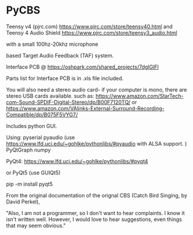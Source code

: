 # PyCBS
Teensy v4 (pjrc.com)
https://www.pjrc.com/store/teensy40.html
and Teensy 4 Audio Shield
https://www.pjrc.com/store/teensy3_audio.html

with a small 100hz-20khz microphone



based Target Audio Feedback (TAF) system. 

Interface PCB @
https://oshpark.com/shared_projects/7dglGlFl

Parts list for Interface PCB is in .xls file included.

You will also need a stereo audio card- if your computer is mono, there are stereo USB cards available.
such as:
https://www.amazon.com/StarTech-com-Sound-SPDIF-Digital-Stereo/dp/B00F7120TQ/
or
https://www.amazon.com/VAlinks-External-Surround-Recording-Compatible/dp/B075F5VYG7/



Includes python GUI. 

Using:
pyserial
pyaudio (use https://www.lfd.uci.edu/~gohlke/pythonlibs/#pyaudio	with ALSA support. )
PyQtGraph
numpy

PyQt4:
https://www.lfd.uci.edu/~gohlke/pythonlibs/#pyqt4


or PyQt5 (use GUIQt5)

pip -m install pyqt5



From the original documentation of the orignal CBS (Catch Bird Singing, by David Perkel), 

"Also, I am not a programmer, so I don't want to hear complaints.  I know it
isn't written well.  However, I would love to hear suggestions, even things
that may seem obvious."
